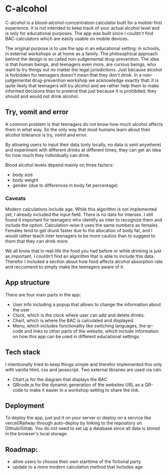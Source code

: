 # C-alcohol
C-alcohol is a blood-alcohol-concentration calculator built for a mobile-first experience.
It is not intended to keep track of your actual alcohol level and is only for educational purposes.
The app was built since I couldn't find BAC-calculators which are easily usable on mobile devices.

The original purpose is to use the app in an educational setting: in schools, in external workshops or at home as a family. The philosophical approach behind the design is so called non-judgemental drug-prevention. The idea is that human beings, and teenagers even more, are curious beings, who want to try things out no matter the legal jurisdictions. Just because alcohol is forbidden for teenagers doesn't mean that they don't drink. In a non-judgemental drug-prevention workshop we acknowledge exactly that: It is quite likely that teenagers will try alcohol and we rather help them to make informed decisions than to pretend that just because it is prohibited, they should and would not drink alcohol.

## Try, vomit and error
A common problem is that teenagers do not know how much alcohol affects them in what way. So the only way that most humans learn about their alcohol tolerance is try, vomit and error.

By allowing users to input their data (only locally, no data is sent anywhere) and experiment with different drinks at different times, they can get an idea for how much they individually can drink.

Blood alcohol levels depend mainly on three factors:
- body size
- body weight
- gender (due to differences in body fat percentage)

### Caveats
Modern calculations include age. While this algorithm is not implemented yet, I already included the input field.
There is no data for intersex. I still found it important for teenagers who identify as inter to recognize them and include the option. Calculation-wise it uses the same numbers as females. Females tend to get drunk faster due to the allocation of body fat, and I would rather teach inter teenagers to be more cautios than to suggest to them that they can drink more.

We all know that in real-life the food you had before or while drinking is just as important, I couldn't find an algorithm that is able to include this data. Therefor I included a section about how food affects alcohol absorption rate and reccomend to simply make the teenagers aware of it.


## App structure
There are four main parts in the app:
- User info including a popup that allows to change the information about the user
- Clock, which is the clock where user can add and delete drinks.
- Chart, which is where the BAC is calculated and displayed.
- Menu, which includes functionality like switching languages, the qr-code and links to other parts of the website, which include information on how this app can be used in different educational settings.

## Tech stack
I intentionally tried to keep things simple and therefor implemented this only with vanilla html, css and javascript.
Two external libraries are used via cdn:
- Chart.js for the diagram that displays the BAC
- QRcode.js for the dynamic generation of the websites URL as a QR-code to make it easier in a workshop setting to share the link.


## Deployment
To deploy the app, just put it on your server or deploy on a service like vercel/Railway through auto-deploy by linking to the repository on Github/Gitlab. You do not need to set up a database since all data is stored in the browser's local storage.


## Roadmap:

- allow users to choose their own starttime of the fictional party
- update to a more modern calculation method that includes age